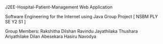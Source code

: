  J2EE-Hospital-Patient-Management Web Application

Software Engineering for the Internet using Java Group Project [ NSBM PLY SE Y2 S1 ]

Group Members:
    Rakshitha Dilshan
    Ravindu Jayathilaka
    Thushara Ariyathilake
    Dilan Abesekara
    Hasiru Navodya

